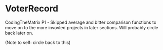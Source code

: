 # VoterRecord
CodingTheMatrix P1 - Skipped average and bitter comparison functions to move on to the more invovled projects in later sections. Will probably circle back later on.


(Note to self: circle back to this) 
